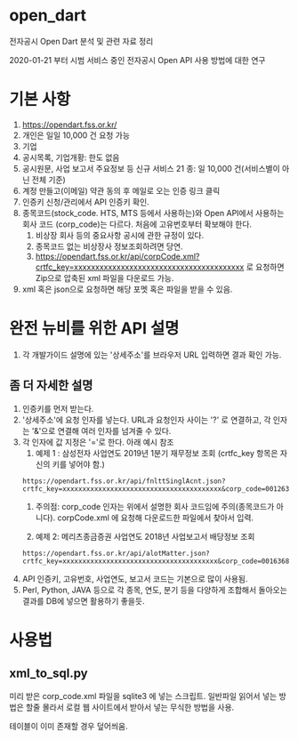 # open_dart
전자공시 Open Dart 분석 및 관련 자료 정리

2020-01-21 부터 시범 서비스 중인 전자공시 Open API 사용 방법에 대한 연구

# 기본 사항
1. https://opendart.fss.or.kr/
1. 개인은 일일 10,000 건 요청 가능
2. 기업
  1. 공시목록, 기업개황: 한도 없음
  2. 공시원문, 사업 보고서 주요정보 등 신규 서비스 21 종: 일 10,000 건(서비스별이 아닌 전체 기준)
3. 계정 만들고(이메일) 약관 동의 후 메일로 오는 인증 링크 클릭
4. 인증키 신청/관리에서 API 인증키 확인.
5. 종목코드(stock_code. HTS, MTS 등에서 사용하는)와 Open API에서 사용하는 회사 코드 (corp_code)는 다르다. 처음에 고유번호부터 확보해야 한다.
   1. 비상장 회사 등의 중요사항 공시에 관한 규정이 있다. 
   2. 종목코드 없는 비상장사 정보조회하려면 당연.
   3. https://opendart.fss.or.kr/api/corpCode.xml?crtfc_key=xxxxxxxxxxxxxxxxxxxxxxxxxxxxxxxxxxxxxxxx 로 요청하면 Zip으로 압축된 xml 파일을 다운로드 가능.
6. xml 혹은 json으로 요청하면 해당 포멧 혹은 파일을 받을 수 있음.


# 완전 뉴비를 위한 API 설명
1. 각 개발가이드 설명에 있는 '상세주소'를 브라우저 URL 입력하면 결과 확인 가능.

## 좀 더 자세한 설명
1. 인증키를 먼저 받는다.
1. '상세주소'에 요청 인자를 넣는다. URL과 요청인자 사이는 '?' 로 연결하고, 각 인자는 '&'으로 연결해 여러 인자를 넘겨줄 수 있다.
1. 각 인자에 값 지정은 '='로 한다. 아래 예시 참조
   1. 예제 1 : 삼성전자 사업연도 2019년 1분기 재무정보 조회 (crtfc_key 항목은 자신의 키를 넣어야 함.)
   ```
   https://opendart.fss.or.kr/api/fnlttSinglAcnt.json?crtfc_key=xxxxxxxxxxxxxxxxxxxxxxxxxxxxxxxxxxxxxxxx&corp_code=00126380&bsns_year=2019&reprt_code=11013
   ```
      1. 주의점: corp_code 인자는 위에서 설명한 회사 코드임에 주의(종목코드가 아니다). corpCode.xml 에 요청해 다운로드한 파일에서 찾아서 입력.

   1. 예제 2: 메리츠종금증권 사업연도 2018년 사업보고서 배당정보 조회
   ```
   https://opendart.fss.or.kr/api/alotMatter.json?crtfc_key=xxxxxxxxxxxxxxxxxxxxxxxxxxxxxxxxxxxxxxx&corp_code=00163682&bsns_year=2018&reprt_code=11011
   ```
1. API 인증키, 고유번호, 사업연도, 보고서 코드는 기본으로 많이 사용됨.
1. Perl, Python, JAVA 등으로 각 종목, 연도, 분기 등을 다양하게 조합해서 돌아오는 결과를 DB에 넣으면 활용하기 좋을듯.

# 사용법
## xml_to_sql.py
미리 받은 corp_code.xml 파일을 sqlite3 에 넣는 스크립트. 일반파일 읽어서 넣는 방법은 할줄 몰라서 로컬 웹 사이트에서 받아서 넣는 무식한 방법을 사용.

테이블이 이미 존재할 경우 덮어씌움.